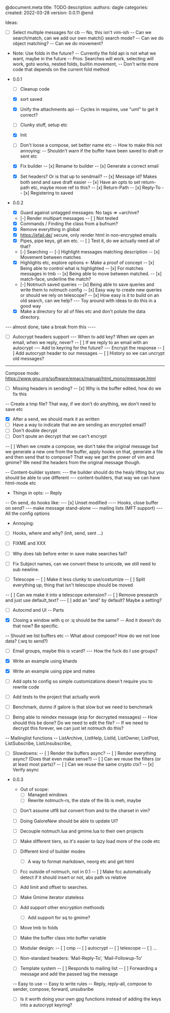 @document.meta
    title: TODO
    description: 
    authors: dagle
    categories: 
    created: 2022-03-28
    version: 0.0.11
@end

Ideas: 
  - [ ] Select multiple messages for cb
  -- No, this isn't vim-ish
  -- Can we search/match, can we add our own match() search mode? 
  -- Can we do object matching?
  -- Can we do movement?

  - Note: Use folds in the future?
  -- Currently the fold api is not what we want, maybe in the future
  -- Pros: Searches will work, selecting will work, goto works, nested folds, builtin movement,
  -- Don't write more code that depends on the current fold method


* 0.0.1
  - [ ] Cleanup code
  - [x] sort saved
  - [x] Unify the attachments api
  -- Cycles in requires, use "uml" to get it correct?
  - [ ] Clunky stuff, setup etc
  - [x] Init
  - [ ] Don't loose a compose, set better name etc
  -- How to make this not annoying:
  -- Shouldn't warn if the buffer have been saved to draft or sent etc

  - [x] Fix builder
  -- [x] Rename to builder
  -- [x] Generate a correct email
  - [x] Set headers? Or is that up to sendmail? 
  -- [x] Message id? Makes both send and save draft easier
  -- [x] Have an opts to set return-path etc, maybe move ref to this?
  -- [x] Return-Path
  -- [x] Reply-To
  -- [x] Registering to saved

* 0.0.2
  - [x] Guard against untagged messages: No tags => +archive?
  - [-] Render multipart messages
  -- [ ] Not tested

  - [x] Commands / Finding the class from a bufnum?
  - [x] Remove everything in global
  - [x] https://efail.de/ secure, only render html in non-encrypted emails
  - [x] Pipes, pipe keys, git am etc.
  -- [ ] Test it, do we actually need all of that?

  - [-] Searching
  -- [-] Highlight messages matching description
  -- [x] Movement between matches
  - [x] Highlights etc, explore options <- Make a proof of concept
  -- [x] Being able to control what is highlighted
  -- [x] For matches messages in tmb
  -- [x] Being able to move between matched.
  -- [x] match-face, underline the match?

  - [-] Notmuch saved queries 
  -- [x] Being able to save queries and write them to notmuch config
  -- [x] Easy way to create new queries or should we rely on telescope?
  -- [x] How easy is it to build on an old search, can we help?
  --- Toy around with ideas to do this in a good way

  - [x] Make a directory for all of files etc and don't polute the data directory.

--- almost done, take a break from this ----
  - [ ] Autocrypt headers support
  --- When to add key? When we open an email, when we reply, never?
  -- [ ] If we reply to an email with an autocrypt
  --- Add to keyring for the future?
  --- Encrypt the response
  -- [ ] Add autocrypt header to our messages
  -- [ ] History so we can uncrypt old messages?

--------
Compose mode:
  https://www.gnu.org/software/emacs/manual/html_mono/message.html
  - [ ] Missing headers in sending?
  -- [x] Why is the buffer edited, how do we fix this

  -- Create a tmp file? That way, if we don't do anything, we don't need to save etc
  - [x] After a send, we should mark it as written
  - [ ] Have a way to indicate that we are sending an encrypted email?
  - [ ] Don't double decrypt
  - [ ] Don't qoute an decrypt that we can't encrypt

  -- [ ] When we create a compose, we don't take the original message 
	but we generate a new one from the buffer, apply hooks on that, generate a file
	and then send that to compose? That way we get the power of vim and gmime?
	We need the headers from the original message though.

 -- Content-builder system:
 --- the builder should do the healy lifting but you should be able to use different
 --- content-builders, that way we can have html-mode etc

 - Things in opts:
 -- Reply

  -- On send, do hooks like:
  --- [x] Unset modified
  ---- Hooks, close buffer on send?
  --- make message stand-alone
  --- mailing lists (MFT support)
  --- All the config options

  - Annoying:
  - [ ] Hooks, where and why? (init, send, sent ...)
  - [ ] FIXME and XXX
  - [ ] Why does tab before enter in save make searches fail?
  - [ ] Fix Subject names, can we convert these to unicode, we still need to sub newline.

  - [ ] Telescope
  -- [ ] Make it less clunky to use/costumize 
  -- [ ] Split everything up, thing that isn't telescope should be moved

  -- [ ] Can we make it into a telescope extension?
  -- [ ] Remove presearch and just use default_text?
  --- [ ] add an "and" by default? Maybe a setting?

  - [ ] Autocmd and UI
  -- Parts

  - [x] Closing a window with q or :q should be the same?
  -- And it doesn't do that now? Be specific.

  -- Should we list buffers etc
  -- What about compose? How do we not lose data? (:wq to send?)

  - [ ] Email groups, maybe this is vcard?
  --- How the fuck do I use groups?
  - [x] Write an example using khards
  - [x] Write an example using pipe and mates
  
  - [ ] Add opts to config so simple customizations doesn't require you to rewrite code

  - [ ] Add tests to the project that actually work
  - [ ] Benchmark, dunno if galore is that slow but we need to benchmark

  - [ ] Being able to reindex message (esp for decrypted messages)
  -- How should this be done? Do we need to edit the file? 
  -- If we need to decrypt this forever, we can just let notmuch do this?

  -- Mailinglist functions
  -- ListArchive, ListHelp, ListId, ListOwner, ListPost, ListSubscribe, ListUnsubscribe,

  - [ ] Slowdowns:
  -- [ ] Render the buffers async?
  -- [ ] Render everything async? (Does that even make sense?)
  -- [ ] Can we reuse the filters (or at least most parts)?
  -- [ ] Can we reuse the same crypto ctx?
  -- [x] Verify async

* 0.0.3 
  - Out of scope:
	  - [ ] Managed windows
	  - [ ] Rewrite notmuch-rs, the state of the lib is meh, maybe

  - [ ] Don't assume utf8 but convert from and to the charset in vim?

  - [ ] Doing GaloreNew should be able to update UI?

  - [ ] Decouple notmuch.lua and gmime.lua to their own projects

  - [ ] Make different tiers, so it's easier to lazy load more of the code etc
  - [ ] Different kind of builder modes
	- [ ] A way to format markdown, neorg etc and get html

  - [ ] Fcc outside of notmuch, not in 0.1
  -- [ ] Make fcc automatically detect if it should insert or not, abs path vs relative

  - [ ] Add limit and offset to searches.
  - [ ] Make Gmime iterator stateless

  - [ ] Add support other encryption methoods
	- [ ] Add support for sq to gmime?

  - [ ] Move tmb to folds
  - [ ] Make the buffer class into buffer variable

  - [ ] Modular design: 
  -- [ ] cmp
  -- [ ] autocrypt
  -- [ ] telescope
  -- [ ] ...

  - [ ] Non-standard headers: ‘Mail-Reply-To’, ‘Mail-Followup-To’
  - [ ] Template system
  -- [ ] Responds to mailing list
  -- [ ] Forwarding a message and add the passed tag the message

  -- Easy to use
  -- Easy to write rules
  -- Reply, reply-all, compose to sender, compose, forward, unsubsribe

  - [ ] Is it worth doing your own gpg functions instead of adding the keys into a autocrypt keyring?
